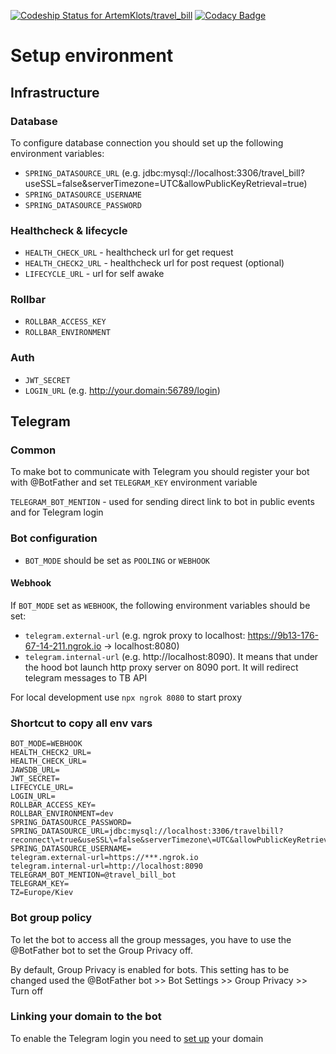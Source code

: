 [![Codeship Status for ArtemKlots/travel_bill](https://app.codeship.com/projects/2d56b6b0-bc7e-0137-f28c-7207021c806d/status?branch=master)](https://app.codeship.com/projects/365326) [![Codacy Badge](https://api.codacy.com/project/badge/Grade/e1d86f35a09948449de97257412abe46)](https://app.codacy.com/manual/ArtemKlots/travel_bill?utm_source=github.com&utm_medium=referral&utm_content=ArtemKlots/travel_bill&utm_campaign=Badge_Grade_Dashboard)


# Setup environment

## Infrastructure

### Database

To configure database connection you should set up the following environment variables:
* `SPRING_DATASOURCE_URL` (e.g. jdbc:mysql://localhost:3306/travel_bill?useSSL=false&serverTimezone=UTC&allowPublicKeyRetrieval=true)
* `SPRING_DATASOURCE_USERNAME`
* `SPRING_DATASOURCE_PASSWORD`


### Healthcheck & lifecycle
* `HEALTH_CHECK_URL` - healthcheck url for get request
* `HEALTH_CHECK2_URL` - healthcheck url for post request (optional)
* `LIFECYCLE_URL` - url for self awake

### Rollbar
* `ROLLBAR_ACCESS_KEY`
* `ROLLBAR_ENVIRONMENT`

### Auth 
* `JWT_SECRET`
* `LOGIN_URL` (e.g. http://your.domain:56789/login)


## Telegram

### Common
To make bot to communicate with Telegram you should register your bot with @BotFather and set  `TELEGRAM_KEY` environment variable

`TELEGRAM_BOT_MENTION` - used for sending direct link to bot in public events and for Telegram login

### Bot configuration

* `BOT_MODE` should be set as `POOLING` or `WEBHOOK`

#### Webhook
If `BOT_MODE` set as `WEBHOOK`, the following environment variables should be set:

* `telegram.external-url` (e.g. ngrok proxy to localhost: https://9b13-176-67-14-211.ngrok.io -> localhost:8080)
* `telegram.internal-url` (e.g. http://localhost:8090). It means that under the hood bot launch http proxy server on 8090 port. It will redirect telegram messages to TB API 

For local development use `npx ngrok 8080` to start proxy

### Shortcut to copy all env vars

```
BOT_MODE=WEBHOOK
HEALTH_CHECK2_URL=
HEALTH_CHECK_URL=
JAWSDB_URL=
JWT_SECRET=
LIFECYCLE_URL=
LOGIN_URL=
ROLLBAR_ACCESS_KEY=
ROLLBAR_ENVIRONMENT=dev
SPRING_DATASOURCE_PASSWORD=
SPRING_DATASOURCE_URL=jdbc:mysql://localhost:3306/travelbill?reconnect\=true&useSSL\=false&serverTimezone\=UTC&allowPublicKeyRetrieval\=true
SPRING_DATASOURCE_USERNAME=
telegram.external-url=https://***.ngrok.io
telegram.internal-url=http://localhost:8090
TELEGRAM_BOT_MENTION=@travel_bill_bot
TELEGRAM_KEY=
TZ=Europe/Kiev
```

### Bot group policy

To let the bot to access all the group messages, you have to use the @BotFather bot to set the Group Privacy off.

By default, Group Privacy is enabled for bots. This setting has to be changed used the @BotFather bot >> Bot Settings >> Group Privacy >> Turn off

### Linking your domain to the bot
To enable the Telegram login you need to [set up](https://core.telegram.org/widgets/login#linking-your-domain-to-the-bot) your domain 